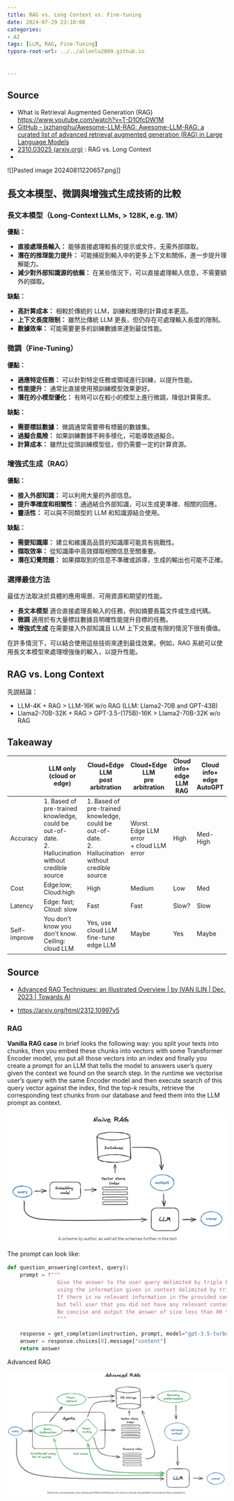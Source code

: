 ```yaml
---
title: RAG vs. Long Context vs. Fine-tuning
date: 2024-07-29 23:10:08
categories:
- AI
tags: [LLM, RAG, Fine-Tuning]
typora-root-url: ../../allenlu2009.github.io


---
```






## Source

* What is Retrieval Augmented Generation (RAG)  https://www.youtube.com/watch?v=T-D1OfcDW1M
* [GitHub - jxzhangjhu/Awesome-LLM-RAG: Awesome-LLM-RAG: a curated list of advanced retrieval augmented generation (RAG) in Large Language Models](https://github.com/jxzhangjhu/Awesome-LLM-RAG)
* [2310.03025 (arxiv.org)](https://arxiv.org/pdf/2310.03025) : RAG vs. Long Context
* 



![[Pasted image 20240811220657.png]]

## 長文本模型、微調與增強式生成技術的比較

### 長文本模型（Long-Context LLMs, > 128K, e.g. 1M）

**優點：**

- **直接處理長輸入：** 能够直接處理較長的提示或文件，无需外部擷取。
- **潛在的推理能力提升：** 可能捕捉到輸入中的更多上下文和關係，進一步提升理解能力。
- **減少對外部知識源的依賴：** 在某些情況下，可以直接處理輸入信息，不需要額外的擷取。

**缺點：**

- **高計算成本：** 相較於傳統的 LLM，訓練和推理的計算成本更高。
- **上下文長度限制：** 雖然比傳統 LLM 更長，但仍存在可處理輸入長度的限制。
- **數據效率：** 可能需要更多的訓練數據來達到最佳性能。

### 微調（Fine-Tuning）

**優點：**

- **適應特定任務：** 可以針對特定任務或領域進行訓練，以提升性能。
- **性能提升：** 通常比直接使用預訓練模型效果更好。
- **潛在的小模型優化：** 有時可以在較小的模型上進行微調，降低計算需求。

**缺點：**

- **需要標註數據：** 微調通常需要帶有標籤的數據集。
- **過擬合風險：** 如果訓練數據不夠多樣化，可能導致過擬合。
- **計算成本：** 雖然比從頭訓練模型低，但仍需要一定的計算資源。

### 增強式生成（RAG）

**優點：**

- **接入外部知識：** 可以利用大量的外部信息。
- **提升準確度和相關性：** 通過結合外部知識，可以生成更準確、相關的回應。
- **靈活性：** 可以與不同類型的 LLM 和知識源結合使用。

**缺點：**

- **需要知識庫：** 建立和維護高品質的知識庫可能具有挑戰性。
- **擷取效率：** 從知識庫中高效擷取相關信息至關重要。
- **潛在幻覺問題：** 如果擷取到的信息不準確或誤導，生成的輸出也可能不正確。

### 選擇最佳方法

最佳方法取決於具體的應用場景、可用資源和期望的性能。

- **長文本模型** 適合直接處理長輸入的任務，例如摘要長篇文件或生成代碼。
- **微調** 適用於有大量標註數據且明確性能提升目標的任務。
- **增強式生成** 在需要接入外部知識且 LLM 上下文長度有限的情況下很有價值。

在許多情況下，可以結合使用這些技術來達到最佳效果。例如，RAG 系統可以使用長文本模型來處理增強後的輸入，以提升性能。



## RAG vs. Long Context

先説結論： 
* LLM-4K + RAG > LLM-16K w/o RAG  (LLM: Llama2-70B and GPT-43B)
* Llama2-70B-32K + RAG > GPT-3.5-(175B)-16K > Llama2-70B-32K w/o RAG



## Takeaway






|              | LLM only (cloud or edge)                                     | Cloud+Edge LLM<br>post arbitration                           | Cloud+Edge LLM<br/>pre arbitration             | Cloud info+<br>edge LLM RAG | Cloud info+<br>edge AutoGPT |
| ------------ | ------------------------------------------------------------ | ------------------------------------------------------------ | ---------------------------------------------- | --------------------------- | --------------------------- |
| Accuracy     | 1. Based of pre-trained knowledge, <br>could be out-of-date. <br>2. Hallucination without credible source | 1. Based of pre-trained knowledge, <br/>could be out-of-date. <br/>2. Hallucination without credible source | Worst. <br>Edge LLM error<br>+ cloud LLM error | High                        | Med-High                    |
| Cost         | Edge:low;  Cloud:high                                        | High                                                         | Medium                                         | Low                         | Med                         |
| Latency      | Edge: fast; Cloud: slow                                      | Fast                                                         | Fast                                           | Slow?                       | Slow                        |
| Self-improve | You don't know you don't know.<br>Ceiling: cloud LLM         | Yes, use cloud LLM<br>fine-tune edge LLM                     | Maybe                                          | Yes                         | Maybe                       |


## Source

* [Advanced RAG Techniques: an Illustrated Overview | by IVAN ILIN | Dec, 2023 | Towards AI](https://pub.towardsai.net/advanced-rag-techniques-an-illustrated-overview-04d193d8fec6)

* https://arxiv.org/html/2312.10997v5

  

### RAG

**Vanilla RAG case** in brief looks the following way: you split your texts into chunks, then you embed these chunks into vectors with some Transformer Encoder model, you put all those vectors into an index and finally you create a prompt for an LLM that tells the model to answers user’s query given the context we found on the search step.
In the runtime we vectorise user’s query with the same Encoder model and then execute search of this query vector against the index, find the top-k results, retrieve the corresponding text chunks from our database and feed them into the LLM prompt as context.



<img src="/media/image-20231222085752666.png" alt="image-20231222085752666" style="zoom:67%;" />

The prompt can look like:

```python
def question_answering(context, query):
    prompt = f"""
                Give the answer to the user query delimited by triple backticks ```{query}```\
                using the information given in context delimited by triple backticks ```{context}```.\
                If there is no relevant information in the provided context, try to answer yourself, 
                but tell user that you did not have any relevant context to base your answer on.
                Be concise and output the answer of size less than 80 tokens.
                """

    response = get_completion(instruction, prompt, model="gpt-3.5-turbo")
    answer = response.choices[0].message["content"]
    return answer
```



Advanced RAG

<img src="/media/image-20231222092039359.png" alt="image-20231222092039359" style="zoom:67%;" />
